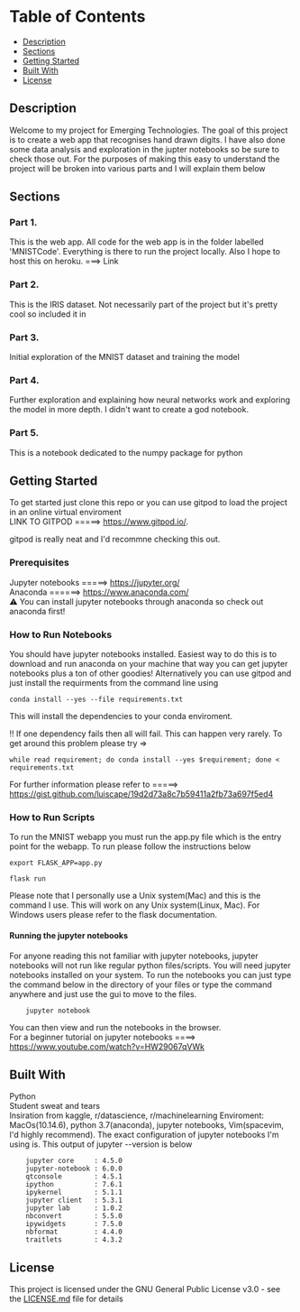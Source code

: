 # Table of Contents
* [Description](#description)
* [Sections](#sections)
* [Getting Started](#getting-started)
* [Built With](#built-with)
* [License](#license)

## Description

Welcome to my project for Emerging Technologies. The goal of this project is to create a web app that recognises hand drawn digits. I have also done some data analysis and exploration in the jupter notebooks so be sure to check those out. For the purposes of making this easy to understand the project will be broken into various parts and I will explain them below

## Sections

### Part 1. 
This is the web app. All code for the web app is in the folder labelled 'MNISTCode'. Everything is there to run the project locally. Also I hope to host this on heroku. ===> Link

### Part 2. 

This is the IRIS dataset. Not necessarily part of the project but it's pretty cool so included it in

### Part 3. 

Initial exploration of the MNIST dataset and training the model

### Part 4. 

Further exploration and explaining how neural networks work and exploring the model in more depth. I didn't want to create a god notebook. 

### Part 5. 

This is a notebook dedicated to the numpy package for python

## Getting Started

To get started just clone this repo or you can use gitpod to load the project in an online virtual enviroment</br>
LINK TO GITPOD =====> https://www.gitpod.io/.

gitpod is really neat and I'd recommne checking this out.

### Prerequisites

Jupyter notebooks =====> https://jupyter.org/ </br>
Anaconda ======> https://www.anaconda.com/ </br>
:warning: You can install jupyter notebooks through anaconda so check out anaconda first!

### How to Run Notebooks
You should have jupyter notebooks installed. Easiest way to do this is to download and run anaconda on your machine that way you can get jupyter notebooks plus a ton of other goodies! Alternatively you can use gitpod and just install the requirments from the command line using

    conda install --yes --file requirements.txt

This will install the dependencies to your conda enviroment. </br>

:bangbang: If one dependency fails then all will fail. This can happen very rarely. To get around this problem please try =>

    while read requirement; do conda install --yes $requirement; done < requirements.txt
  
For further information please refer to =====> https://gist.github.com/luiscape/19d2d73a8c7b59411a2fb73a697f5ed4 


### How to Run Scripts

To run the MNIST webapp you must run the app.py file which is the entry point for the webapp. To run please follow the instructions below 

    export FLASK_APP=app.py
    
    flask run

Please note that I personally use a Unix system(Mac) and this is the command I use. This will work on any Unix system(Linux, Mac). For Windows users please refer to the flask documentation.

#### Running the jupyter notebooks
For anyone reading this not familiar with jupyter notebooks, jupyter notebooks will not run like regular python files/scripts. You will need jupyter notebooks installed on your system. To run the notebooks you can just type the command below in the directory of your files or type the command anywhere and just use the gui to move to the files.
        
        jupyter notebook 
        
You can then view and run the notebooks in the browser. </br>
For a beginner tutorial on jupyter notebooks ====> https://www.youtube.com/watch?v=HW29067qVWk


## Built With
Python </br>
Student sweat and tears </br>
Insiration from kaggle, r/datascience, r/machinelearning
Enviroment: MacOs(10.14.6), python 3.7(anaconda), jupyter notebooks, Vim(spacevim, I'd highly recommend). The exact configuration of jupyter notebooks I'm using is. This output of jupyter --version is below


        jupyter core     : 4.5.0
        jupyter-notebook : 6.0.0
        qtconsole        : 4.5.1
        ipython          : 7.6.1
        ipykernel        : 5.1.1
        jupyter client   : 5.3.1
        jupyter lab      : 1.0.2
        nbconvert        : 5.5.0
        ipywidgets       : 7.5.0
        nbformat         : 4.4.0
        traitlets        : 4.3.2



## License

This project is licensed under the GNU General Public License v3.0 - see the [LICENSE.md](LICENSE) file for details
